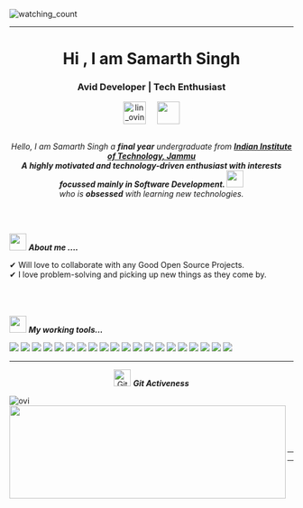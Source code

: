 
<p align="left"> 
<img src="https://komarev.com/ghpvc/?username=sam6134&color=brightgreen" alt="watching_count" />
 </p>
<hr>
<h1 align="center">Hi , I am Samarth Singh</h1>
<h3 align="center">Avid Developer | Tech Enthusiast </h3>
<p align="center">
<a href="https://www.linkedin.com/in/samarth-singh-3b993916b/" target="blank"><img align="center" src="https://image.flaticon.com/icons/png/512/2111/2111499.png" alt="lin_ovindu" height="40" width="40" /></a>&nbsp&nbsp&nbsp&nbsp
<a href = "mailto: singhsamarth2000@gmail.com"><img align="center" src="https://image.flaticon.com/icons/png/512/888/888853.png" height="40" width="40" /></a>
</p>
</p>



<p align="center">
  <em>
    <br>
    Hello, I am Samarth Singh a <b>final year</b> undergraduate from <a href="https://www.iitjammu.ac.in"> <b>Indian Institute of Technology, Jammu</b></a> <br>
    <b>A highly motivated and technology-driven enthusiast with interests focussed mainly in Software Development. </b> <img src="https://github.com/TheDudeThatCode/TheDudeThatCode/blob/master/Assets/Developer.gif" width="30px"> 
    <br>who is <b>obsessed</b>
    with learning new technologies.
  </em> 
  <br>
</p>
<br><br>


<img src="https://media.giphy.com/media/iY8CRBdQXODJSCERIr/giphy.gif" width="30px">&nbsp;***About me ....***

✔ Will love to collaborate with any Good Open Source Projects. <br>
✔ I love problem-solving and picking up new things as they come by.<br><br><br><br>
 

<img src="https://media.giphy.com/media/iY8CRBdQXODJSCERIr/giphy.gif" width="30px">&nbsp;***My working tools...***
<p align="left">
  
   <img src="https://img.shields.io/badge/-Visual%20Studio%20Code-23A9F2?style=flat-square&logo=Visual%20Studio%20Code&logoColor=white"/>
    <img src="https://img.shields.io/badge/-Github-181717?style=flat-square&logo=GitHub&logoColor=white"/>
    <img src="https://img.shields.io/badge/-Git-F44D27?style=flat-square&logo=Git&logoColor=white"/>
    <img src="https://img.shields.io/badge/-NPM-CB3837?style=flat-square&logo=NPM&logoColor=white"/>
    <img src="https://img.shields.io/badge/-React-23A9F2?style=flat-square&logo=React&logoColor=white"/>
  <img src="https://img.shields.io/badge/-MySQL-F29111?style=flat-square&logo=MySQL&logoColor=white"/>
 <img src="https://img.shields.io/badge/-HTML5-E34F26?style=flat-square&logo=HTML5&logoColor=white"/>
    <img src="https://img.shields.io/badge/-CSS3-1572B6?style=flat-square&logo=CSS3&logoColor=white"/>
 <img src="https://img.shields.io/badge/-Flask-4B32C3?style=flat-square&logo=Flask&logoColor=white"/>
 <img src="https://img.shields.io/badge/-C++-222F29?style=flat-square&logo=cplusplus&logoColor=white"/>
 <img src="https://img.shields.io/badge/-NPM-CB3837?style=flat-square&logo=NPM&logoColor=white"/>
    <img src="https://img.shields.io/badge/-Python-D22128?style=flat-square&logo=python&logoColor=white"/>
    <img src="https://img.shields.io/badge/-Pytest-0079BF?style=flat-square&logo=pytest&logoColor=white"/>
    <img src="https://img.shields.io/badge/-Slack-E01563?style=flat-square&logo=Slack&logoColor=white"/>
    <img src="https://img.shields.io/badge/-Pycharm-FA6400?style=flat-square&logo=pycharm&logoColor=white"/>
 <img src="https://img.shields.io/badge/-Cassandra-5849BE?style=flat-square&logo=apachecassandra&logoColor=white"/>
    <img src="https://img.shields.io/badge/-FastAPI-42B883?style=flat-square&logo=fastapi&logoColor=white"/>
    <img src="https://img.shields.io/badge/-Azure-F55247?style=flat-square&logo=azuredevops&logoColor=white"/>
    <img src="https://img.shields.io/badge/-Ray-E74430?style=flat-square&logo=aiohttp&logoColor=white"/>
    <img src="https://img.shields.io/badge/-Dask-FF4785?style=flat-square&logo=appveyor&logoColor=white"/>
    
  <hr>
  <p align="center">
 <img src="https://media.giphy.com/media/W5eoZHPpUx9sapR0eu/giphy.gif" width="30px" alt="Git"/>&nbsp;<i><b>Git Activeness</b></i></p>
 
<p><img align="left" src="https://github-readme-stats.vercel.app/api/top-langs?username=sam6134&show_icons=true&hide_border=false&line_height=20&title_color=f69673&icon_color=1b93c9&show_owner=true" alt="ovi" /></p>
<p>
  <img align="left" width="490" height="165" src="https://github-readme-stats.vercel.app/api?username=MrStanDu33&show_icons=true&hide_border=false&line_height=20&title_color=f69673&icon_color=1b93c9&show_owner=true"/>
  <p>
<br><br><br><br><br>

<hr>





-----







